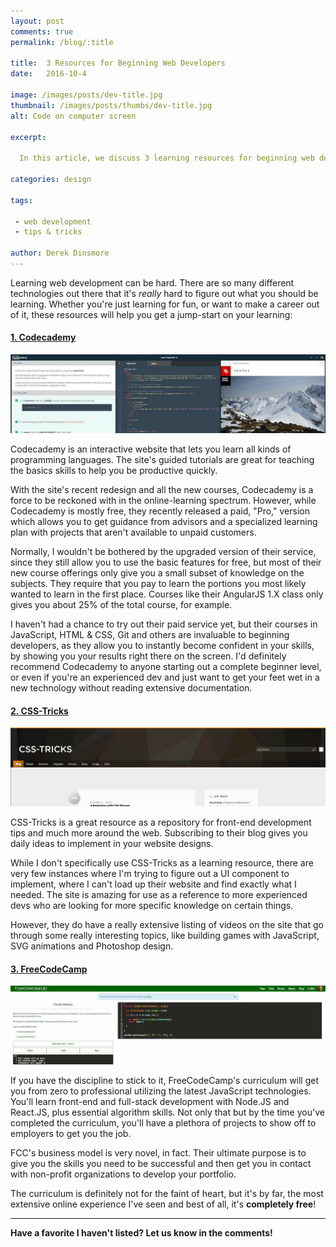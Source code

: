```yaml
---
layout: post
comments: true
permalink: /blog/:title

title:  3 Resources for Beginning Web Developers
date:   2016-10-4

image: /images/posts/dev-title.jpg
thumbnail: /images/posts/thumbs/dev-title.jpg
alt: Code on computer screen

excerpt:

  In this article, we discuss 3 learning resources for beginning web developers to help boost their learning.

categories: design

tags:

 - web development
 - tips & tricks

author: Derek Dinsmore
---
```


Learning web development can be hard. There are so many different technologies out there that it's *really* hard to figure out what you should be learning. Whether you're just learning for fun, or want to make a career out of it, these resources will help you get a jump-start on your learning:

#### [1. Codecademy](https://www.codecademy.com/ "Visit Codecademy's Website") ####

![Codecademy](/images/posts/codecademy.jpg "Codecademy")

  Codecademy is an interactive website that lets you learn all kinds of programming languages. The site's guided tutorials are great for teaching the basics skills to help you be productive quickly.

  With the site's recent redesign and all the new courses, Codecademy is a force to be reckoned with in the online-learning spectrum. However, while Codecademy is mostly free, they recently released a paid, "Pro," version which allows you to get guidance from advisors and a specialized learning plan with projects that aren't available to unpaid customers.

  Normally, I wouldn't be bothered by the upgraded version of their service, since they still allow you to use the basic features for free, but most of their new course offerings only give you a small subset of knowledge on the subjects. They require that you pay to learn the portions you most likely wanted to learn in the first place. Courses like their AngularJS 1.X class only gives you about 25% of the total course, for example.

  I haven't had a chance to try out their paid service yet, but their courses in JavaScript, HTML & CSS, Git and others are invaluable to beginning developers, as they allow you to instantly become confident in your skills, by showing you your results right there on the screen. I'd definitely recommend Codecademy to anyone starting out a complete beginner level, or even if you're an experienced dev and just want to get your feet wet in a new technology without reading extensive documentation.

#### [2. CSS-Tricks](https://css-tricks.com/ "Visit CSS-Tricks's Website") ####

![CSS-Tricks](/images/posts/css-tricks.jpg "CSS-Tricks")

  CSS-Tricks is a great resource as a repository for front-end development tips and much more around the web. Subscribing to their blog gives you daily ideas to implement in your website designs.

  While I don't specifically use CSS-Tricks as a learning resource, there are very few instances where I'm trying to figure out a UI component to implement, where I can't load up their website and find exactly what I needed. The site is amazing for use as a reference to more experienced devs who are looking for more specific knowledge on certain things.

  However, they do have a really extensive listing of videos on the site that go through some really interesting topics, like building games with JavaScript, SVG animations and Photoshop design.

#### [3. FreeCodeCamp](https://www.freecodecamp.com/ "Visit FreeCodeCamp's Website") ####

![FreeCodeCamp](/images/posts/fcc.jpg "FreeCodeCamp")

  If you have the discipline to stick to it, FreeCodeCamp's curriculum will get you from zero to professional utilizing the latest JavaScript technologies. You'll learn front-end and full-stack development with Node.JS and React.JS, plus essential algorithm skills. Not only that but by the time you've completed the curriculum, you'll have a plethora of projects to show off to employers to get you the job.

  FCC's business model is very novel, in fact. Their ultimate purpose is to give you the skills you need to be successful and then get you in contact with non-profit organizations to develop your portfolio.

  The curriculum is definitely not for the faint of heart, but it's by far, the most extensive online experience I've seen and best of all, it's **completely free**!


---


**Have a favorite I haven't listed? Let us know in the comments!**